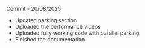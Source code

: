 Commit - 20/08/2025

* Updated parking section
* Uploaded the performance videos
* Uploaded fully working code with parallel parking
* Finished the documentation

